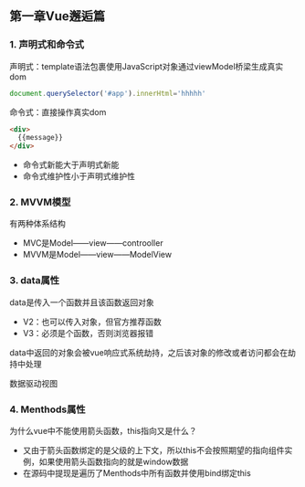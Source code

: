## 第一章Vue邂逅篇

### 1. 声明式和命令式

声明式：template语法包裹使用JavaScript对象通过viewModel桥梁生成真实dom

```javascript
document.querySelector('#app').innerHtml='hhhhh'
```

命令式：直接操作真实dom

```html
<div>
  {{message}}
</div>
```

- 命令式新能大于声明式新能
- 命令式维护性小于声明式维护性

### 2. MVVM模型

有两种体系结构

- MVC是Model——view——controoller
- MVVM是Model——view——ModelView

### 3. data属性

data是传入一个函数并且该函数返回对象

- V2：也可以传入对象，但官方推荐函数
- V3：必须是个函数，否则浏览器报错

data中返回的对象会被vue响应式系统劫持，之后该对象的修改或者访问都会在劫持中处理

数据驱动视图

### 4. Menthods属性

为什么vue中不能使用箭头函数，this指向又是什么？

- 又由于箭头函数绑定的是父级的上下文，所以this不会按照期望的指向组件实例，如果使用箭头函数指向的就是window数据
- 在源码中提现是遍历了Menthods中所有函数并使用bind绑定this





